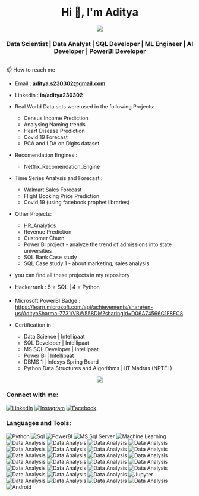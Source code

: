 <h1 align="center">Hi 👋, I'm Aditya </h1>

<p  align="center">
<img src="https://user-images.githubusercontent.com/73097560/115834477-dbab4500-a447-11eb-908a-139a6edaec5c.gif">      
  

<h3 align="center">Data Scientist | Data Analyst | SQL Developer | ML Engineer | AI Developer | PowerBI Developer</h3>

<p align="left"> <a href="https://twitter.com/" target="blank"><img src="https://img.shields.io/twitter/follow/?logo=twitter&style=for-the-badge" alt="" /></a> </p>



📫 How to reach me
- Email : **aditya.s230302@gmail.com**
- Linkedin : **in/aditya230302**

- Real World Data sets were used in the following Projects:
  - Census Income Prediction
  - Analysing Naming trends
  - Heart Disease Prediction
  - Covid 19 Forecast
  - PCA and LDA on Digits dataset
- Recomendation Engines :
  - Netflix_Recomendation_Engine
- Time Series Analysis and Forecast :
  - Walmart Sales Forecast
  - Flight Booking Price Prediction
  - Covid 19 (using facebook prophet libraries)
- Other Projects:
  - HR_Analytics
  - Revenue Prediction
  - Customer Churn
  - Power BI project - analyze the trend of admissions into state universities
  - SQL Bank Case study
  - SQL Case study 1 - about marketing, sales analysis
- you can find all these projects in my repository


-  Hackerrank : 5 ⭐ SQL | 4 ⭐ Python
-  Microsoft PowerBI Badge : https://learn.microsoft.com/api/achievements/share/en-us/AdityaSharma-7731/VBW558DM?sharingId=D06A74566C1F8FC8
-  Certification in :
   - Data Science | Intellipaat
   - SQL Developer | Intellipaat
   - MS SQL Developer | Intellipaat
   - Power BI | Intellipaat
   - DBMS 1 | Infosys Spring Board
   - Python Data Structures and Algorithms | IIT Madras (NPTEL)

<p  align="center">
<img src="https://user-images.githubusercontent.com/73097560/115834477-dbab4500-a447-11eb-908a-139a6edaec5c.gif">   

<h3 align="left">Connect with me:</h3>
<a href="https://www.linkedin.com/in/aditya230302" target="_blank"><img src="https://img.shields.io/badge/LinkedIn-%230077B5.svg?&style=flat-square&logo=linkedin&logoColor=white" alt="LinkedIn"></a>
<a href="https://www.instagram.com/Aditya.uzumaki.001/" target="_blank"><img src="https://img.shields.io/badge/Instagram-%23E4405F.svg?&style=flat-square&logo=instagram&logoColor=white" alt="Instagram"></a>
<a href="https://www.facebook.com/profile.php?id=61550640466808" target="_blank"><img src="https://img.shields.io/badge/Facebook-%231877F2.svg?&style=flat-square&logo=facebook&logoColor=white" alt="Facebook"></a>
<p align="left">
</p>

<h3 align="left">Languages and Tools:</h3>
<p align = "left">
<img src="https://img.shields.io/badge/python-3670A0?style=flat&logo=python&logoColor=ffdd54" alt="Python">
<img src="https://img.shields.io/badge/Sql-%2300f.svg?style=flat&logo=mysql&logoColor=white" alt="Sql">
<img src="https://img.shields.io/badge/PowerBI-blue" alt="PowerBI">
<img src="https://img.shields.io/badge/MS SQL Server-red" alt="MS Sql Server">
<img src="https://img.shields.io/badge/Machine Learning-blue" alt="Machine Learning">
<img src="https://img.shields.io/badge/Data Analysis and Visualisation-purple" alt="Data Analysis">
<img src="https://img.shields.io/badge/DBMS-blue" alt="Data Analysis">

<img src="https://img.shields.io/badge/Data Modeling-purple" alt="Data Analysis">
<img src="https://img.shields.io/badge/Statistical Analysis-dark green" alt="Data Analysis">

<img src="https://img.shields.io/badge/Time Series analysis-red" alt="Data Analysis">
<img src="https://img.shields.io/badge/Recomendation Engine-dark green" alt="Data Analysis">

<img src="https://img.shields.io/badge/Dashboards-purple" alt="Data Analysis">
<img src="https://img.shields.io/badge/Pandas-blue" alt="Data Analysis">

<img src="https://img.shields.io/badge/Numpy-purple" alt="Data Analysis">
<img src="https://img.shields.io/badge/Matplotlib-dark blue" alt="Data Analysis">

<img src="https://img.shields.io/badge/Seaborn-red" alt="Data Analysis">
<img src="https://img.shields.io/badge/scikit learn / sklearn-dark green" alt="Data Analysis">

<img src="https://img.shields.io/badge/Linear Algebra-purple" alt="Data Analysis">
<img src="https://img.shields.io/badge/Inferential Analysis-blue" alt="Data Analysis">

<img src="https://img.shields.io/badge/t-test-red" alt="Data Analysis">
<img src="https://img.shields.io/badge/z-test-dark green" alt="Data Analysis">
<img src="https://img.shields.io/badge/f-test-purple" alt="Data Analysis">
<img src="https://img.shields.io/badge/ANOVA-blue" alt="Data Analysis">
<img src="https://img.shields.io/badge/chi2 test-red" alt="Data Analysis">
<img src="https://img.shields.io/badge/DAX Formulas- dark green" alt="Data Analysis">
<img src="https://img.shields.io/badge/MS Excel-purple" alt="Data Analysis">
<img src="https://img.shields.io/badge/MS Powerpoint-blue" alt="Data Analysis">
<img src="https://img.shields.io/badge/MS Word-red" alt="Data Analysis">
<img src="https://img.shields.io/badge/Jupyter Environment-dark green" alt="Jupyter">
<img src="https://img.shields.io/badge/Google Colab-purple" alt="Data Analysis">
<img src="https://img.shields.io/badge/T SQL-blue" alt="Data Analysis">
<img src="https://img.shields.io/badge/Data Manipulation-red" alt="Data Analysis">
<img src="https://img.shields.io/badge/EDA-dark green" alt="Data Analysis">
<img src="https://img.shields.io/badge/android-%2320232a.svg?style=flat&logo=android&logoColor=%a4c639" alt="Android">
</p>







<!--
**aditya230302/aditya230302** is a ✨ _special_ ✨ repository because its `README.md` (this file) appears on your GitHub profile.

Here are some ideas to get you started:

- 🔭 I’m currently working on ...
- 🌱 I’m currently learning ...
- 👯 I’m looking to collaborate on ...
- 🤔 I’m looking for help with ...
- 💬 Ask me about ...
- 📫 How to reach me: ...
- 😄 Pronouns: ...
- ⚡ Fun fact: ...
-->

